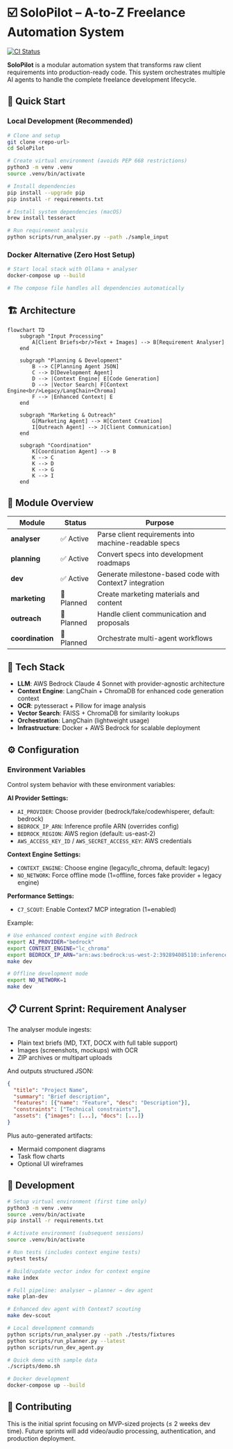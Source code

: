 # ☑️ SoloPilot – A-to-Z Freelance Automation System

[![CI Status](https://github.com/your-username/SoloPilot/workflows/CI/badge.svg)](https://github.com/your-username/SoloPilot/actions)

**SoloPilot** is a modular automation system that transforms raw client requirements into production-ready code. This system orchestrates multiple AI agents to handle the complete freelance development lifecycle.

## 🚀 Quick Start

### Local Development (Recommended)

```bash
# Clone and setup
git clone <repo-url>
cd SoloPilot

# Create virtual environment (avoids PEP 668 restrictions)
python3 -m venv .venv
source .venv/bin/activate

# Install dependencies
pip install --upgrade pip
pip install -r requirements.txt

# Install system dependencies (macOS)
brew install tesseract

# Run requirement analysis
python scripts/run_analyser.py --path ./sample_input
```

### Docker Alternative (Zero Host Setup)

```bash
# Start local stack with Ollama + analyser
docker-compose up --build

# The compose file handles all dependencies automatically
```

## 🏗️ Architecture

```mermaid
flowchart TD
    subgraph "Input Processing"
        A[Client Briefs<br/>Text + Images] --> B[Requirement Analyser]
    end
    
    subgraph "Planning & Development"
        B --> C[Planning Agent JSON]
        C --> D[Development Agent]
        D --> |Context Engine| E[Code Generation]
        D --> |Vector Search| F[Context Engine<br/>Legacy/LangChain+Chroma]
        F --> |Enhanced Context| E
    end
    
    subgraph "Marketing & Outreach"
        G[Marketing Agent] --> H[Content Creation]
        I[Outreach Agent] --> J[Client Communication]
    end
    
    subgraph "Coordination"
        K[Coordination Agent] --> B
        K --> C
        K --> D
        K --> G
        K --> I
    end
```

## 📂 Module Overview

| Module | Status | Purpose |
|--------|--------|---------|
| **analyser** | ✅ Active | Parse client requirements into machine-readable specs |
| **planning** | ✅ Active | Convert specs into development roadmaps |
| **dev** | ✅ Active | Generate milestone-based code with Context7 integration |
| **marketing** | 🔄 Planned | Create marketing materials and content |
| **outreach** | 🔄 Planned | Handle client communication and proposals |
| **coordination** | 🔄 Planned | Orchestrate multi-agent workflows |

## 🧩 Tech Stack

- **LLM**: AWS Bedrock Claude 4 Sonnet with provider-agnostic architecture
- **Context Engine**: LangChain + ChromaDB for enhanced code generation context
- **OCR**: pytesseract + Pillow for image analysis
- **Vector Search**: FAISS + ChromaDB for similarity lookups
- **Orchestration**: LangChain (lightweight usage)
- **Infrastructure**: Docker + AWS Bedrock for scalable deployment

## ⚙️ Configuration

### Environment Variables

Control system behavior with these environment variables:

**AI Provider Settings:**
- `AI_PROVIDER`: Choose provider (bedrock/fake/codewhisperer, default: bedrock)
- `BEDROCK_IP_ARN`: Inference profile ARN (overrides config)
- `BEDROCK_REGION`: AWS region (default: us-east-2)
- `AWS_ACCESS_KEY_ID` / `AWS_SECRET_ACCESS_KEY`: AWS credentials

**Context Engine Settings:**
- `CONTEXT_ENGINE`: Choose engine (legacy/lc_chroma, default: legacy)
- `NO_NETWORK`: Force offline mode (1=offline, forces fake provider + legacy engine)

**Performance Settings:**
- `C7_SCOUT`: Enable Context7 MCP integration (1=enabled)

Example:
```bash
# Use enhanced context engine with Bedrock
export AI_PROVIDER="bedrock"
export CONTEXT_ENGINE="lc_chroma"
export BEDROCK_IP_ARN="arn:aws:bedrock:us-west-2:392894085110:inference-profile/us.anthropic.claude-3-5-sonnet-20241022-v2:0"
make dev

# Offline development mode
export NO_NETWORK=1
make dev
```

## 📋 Current Sprint: Requirement Analyser

The analyser module ingests:
- Plain text briefs (MD, TXT, DOCX with full table support)
- Images (screenshots, mockups) with OCR
- ZIP archives or multipart uploads

And outputs structured JSON:
```json
{
  "title": "Project Name",
  "summary": "Brief description",
  "features": [{"name": "Feature", "desc": "Description"}],
  "constraints": ["Technical constraints"],
  "assets": {"images": [...], "docs": [...]}
}
```

Plus auto-generated artifacts:
- Mermaid component diagrams
- Task flow charts
- Optional UI wireframes

## 🔧 Development

```bash
# Setup virtual environment (first time only)
python3 -m venv .venv
source .venv/bin/activate
pip install -r requirements.txt

# Activate environment (subsequent sessions)
source .venv/bin/activate

# Run tests (includes context engine tests)
pytest tests/

# Build/update vector index for context engine
make index

# Full pipeline: analyser → planner → dev agent
make plan-dev

# Enhanced dev agent with Context7 scouting
make dev-scout

# Local development commands
python scripts/run_analyser.py --path ./tests/fixtures
python scripts/run_planner.py --latest
python scripts/run_dev_agent.py

# Quick demo with sample data
./scripts/demo.sh

# Docker development
docker-compose up --build
```

## 📝 Contributing

This is the initial sprint focusing on MVP-sized projects (≤ 2 weeks dev time). Future sprints will add video/audio processing, authentication, and production deployment.